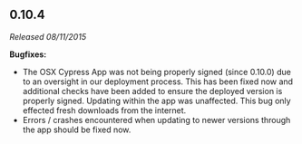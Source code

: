 ## 0.10.4

_Released 08/11/2015_

**Bugfixes:**

- The OSX Cypress App was not being properly signed (since 0.10.0) due to an oversight in our deployment process. This has been fixed now and additional checks have been added to ensure the deployed version is properly signed. Updating within the app was unaffected. This bug only effected fresh downloads from the internet.
- Errors / crashes encountered when updating to newer versions through the app should be fixed now.
